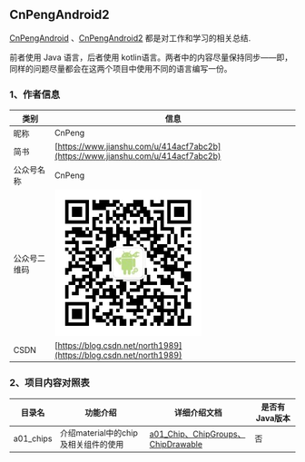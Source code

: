 ## CnPengAndroid2
[CnPengAndroid](https://github.com/CnPeng/CnPengAndroid.git) 
、[CnPengAndroid2](https://github.com/CnPeng/CnPengAndroid2.git) 都是对工作和学习的相关总结.

前者使用 Java 语言，后者使用 kotlin语言。两者中的内容尽量保持同步——即，同样的问题尽量都会在这两个项目中使用不同的语言编写一份。

### 1、作者信息
类别|信息 
---|---
昵称|CnPeng
简书|[https://www.jianshu.com/u/414acf7abc2b](https://www.jianshu.com/u/414acf7abc2b)
公众号名称|CnPeng
公众号二维码|![](公众号二维码.png)
CSDN|[https://blog.csdn.net/north1989](https://blog.csdn.net/north1989)




### 2、项目内容对照表
目录名|功能介绍|详细介绍文档|是否有Java版本
---|---|---|---
a01_chips|介绍material中的chip及相关组件的使用|[a01_Chip、ChipGroups、ChipDrawable](https://www.jianshu.com/p/d64a75ec7c74)|否